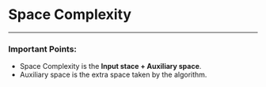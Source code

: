 # Space Complexity
<hr>

### Important Points:
* Space Complexity is the **Input stace + Auxiliary space**.
* Auxiliary space is the extra space taken by the algorithm.

